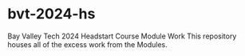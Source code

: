 # bvt-2024-hs
Bay Valley Tech 2024 Headstart Course Module Work
This repository houses all of the excess work from the Modules.


